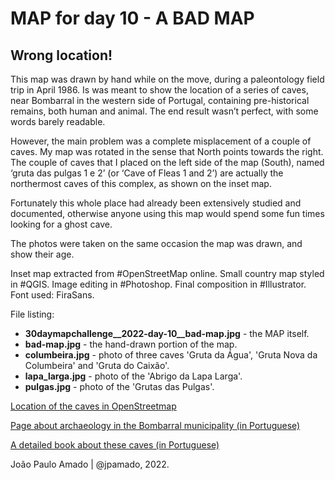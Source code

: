 <h1>MAP for day 10 - A BAD MAP</h1>
<h2>Wrong location!</h2>
<p>This map was drawn by hand while on the move, during a paleontology field trip in April 1986. Is was meant to show the location of a series of caves, near Bombarral in the western side of Portugal, containing pre-historical remains, both human and animal. The end result wasn’t perfect, with some words barely readable.</p>
<p>However, the main problem was a complete misplacement of a couple of caves. My map was rotated in the sense that North points towards the right. The couple of caves that I placed on the left side of the map (South), named ‘gruta das pulgas 1 e 2’ (or ‘Cave of Fleas 1 and 2’) are actually the northermost caves of this complex, as shown on the inset map.</p>
<p>Fortunately this whole place had already been extensively studied and documented, otherwise anyone using this map would spend some fun times looking for a ghost cave.</p>
<p>The photos were taken on the same occasion the map was drawn, and show their age.</p>
<p>Inset map extracted from #OpenStreetMap online. Small country map styled in #QGIS. Image editing in #Photoshop. Final composition in #Illustrator. Font used: FiraSans.</p>
<p>File listing:</p>
<ul>
  <li><b>30daymapchallenge__2022-day-10__bad-map.jpg</b> - the MAP itself.</li>
  <li><b>bad-map.jpg</b> - the hand-drawn portion of the map.</li>
  <li><b>columbeira.jpg</b> - photo of three caves 'Gruta da Água', 'Gruta Nova da Columbeira' and 'Gruta do Caixão'.</li>
  <li><b>lapa_larga.jpg</b> - photo of the 'Abrigo da Lapa Larga'.</li>
  <li><b>pulgas.jpg</b> - photo of the 'Grutas das Pulgas'.</li>
</ul>
<p><a href="https://www.openstreetmap.org/#map=17/39.29871/-9.20057">Location of the caves in OpenStreetmap</a></p>
<p><a href="http://www.cm-bombarral.pt/custompages/showpage.aspx?pageid=41c93b1d-db25-4c97-b8b0-94b6375f6212">Page about archaeology in the Bombarral municipality (in Portuguese)</a></p>
<p><a href="http://hdl.handle.net/10400.2/6251">A detailed book about these caves (in Portuguese)</a></p>
<p>João Paulo Amado | @jpamado, 2022.</p>
